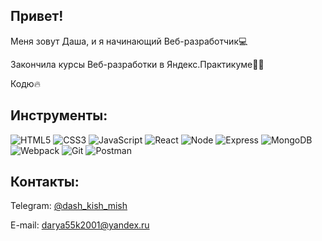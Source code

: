 ## Привет! 

Меня зовут Даша, и я начинающий Веб-разработчик💻

Закончила курсы Веб-разработки в Яндекс.Практикуме👩‍🎓

Кодю🔥

## Инструменты:

![HTML5](https://img.shields.io/badge/HTML5-E34F26?style=for-the-badge&logo=html5&logoColor=white)
![CSS3](https://img.shields.io/badge/CSS3-1572B6?style=for-the-badge&logo=css3&logoColor=white)
![JavaScript](https://img.shields.io/badge/JavaScript-323330?style=for-the-badge&logo=javascript&logoColor=F7DF1E)
![React](https://img.shields.io/badge/React-20232A?style=for-the-badge&logo=react&logoColor=61DAFB)
![Node](https://img.shields.io/badge/Node.js-43853D?style=for-the-badge&logo=node.js&logoColor=white)
![Express](https://img.shields.io/badge/Express.js-404D59?style=for-the-badge)
![MongoDB](https://img.shields.io/badge/MongoDB-4EA94B?style=for-the-badge&logo=mongodb&logoColor=white)
![Webpack](https://img.shields.io/badge/-Webpack-303030?style=for-the-badge&logo=webpack)
![Git](https://img.shields.io/badge/-Git-303030?style=for-the-badge&logo=git)
![Postman](https://img.shields.io/badge/-Postman-303030?style=for-the-badge&logo=postman)

## Контакты:

Telegram: [@dash_kish_mish](https://t.me/dash_kish_mish)

E-mail: darya55k2001@yandex.ru
